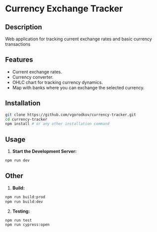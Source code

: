 # Currency Exchange Tracker

## Description

Web application for tracking current exchange rates and basic currency transactions

## Features

- Current exchange rates.
- Currency converter.
- OHLC chart for tracking currency dynamics.
- Map with banks where you can exchange the selected currency.

## Installation

```bash
git clone https://github.com/vgorodkov/currency-tracker.git
cd currency-tracker
npm install # or any other installation command
```

## Usage

1. **Start the Development Server:**

```bash
npm run dev
```

## Other
1. **Build:**
```bash
npm run build:prod
npm run build:dev
```
2. **Testing:**
```bash
npm run test
npm run cypress:open
```
